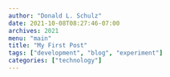 ```yaml
---
author: "Donald L. Schulz"
date: 2021-10-08T08:27:46-07:00
archives: 2021
menu: "main"
title: "My First Post"
tags: ["development", "blog", "experiment"]
categories: ["technology"]
---
```



